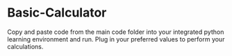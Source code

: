 # Basic-Calculator
Copy and paste code from the main code folder into your integrated python learning environment and run.
Plug in your preferred values to perform your calculations.
